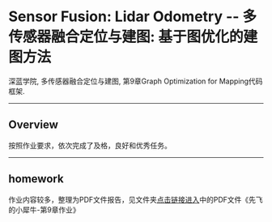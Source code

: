 # Sensor Fusion: Lidar Odometry -- 多传感器融合定位与建图: 基于图优化的建图方法

深蓝学院, 多传感器融合定位与建图, 第9章Graph Optimization for Mapping代码框架.

---

## Overview

按照作业要求，依次完成了及格，良好和优秀任务。

---

## homework

作业内容较多，整理为PDF文件报告，见文件夹[点击链接进入](doc/)中的PDF文件《先飞的小犀牛-第9章作业》
